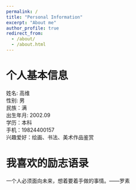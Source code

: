 ```yaml
---
permalink: /
title: "Personal Information"
excerpt: "About me"
author_profile: true
redirect_from: 
  - /about/
  - /about.html
---
```




个人基本信息
======
姓名:   高维  
性别:  男   
民族：满  
出生年月: 2002.09   
学历：本科   
手机：19824400157  
兴趣爱好：绘画、书法、美术作品鉴赏


我喜欢的励志语录
======
一个人必须面向未来，想着要着手做的事情。——罗素
